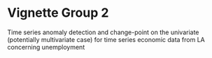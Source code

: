 # Vignette Group 2

Time series anomaly detection and change-point on the univariate (potentially multivariate case) for time series economic data from LA concerning unemployment
